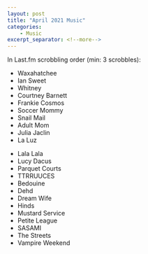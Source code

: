 ```yaml
---
layout: post
title: "April 2021 Music"
categories:
    - Music
excerpt_separator: <!--more-->
---
```

In Last.fm scrobbling order (min: 3 scrobbles):

- Waxahatchee
- Ian Sweet
- Whitney
- Courtney Barnett
- Frankie Cosmos
- Soccer Mommy
- Snail Mail
- Adult Mom
- Julia Jaclin
- La Luz
<!--more-->
- Lala Lala
- Lucy Dacus
- Parquet Courts
- TTRRUUCES
- Bedouine
- Dehd
- Dream Wife
- Hinds
- Mustard Service
- Petite League
- SASAMI
- The Streets
- Vampire Weekend
